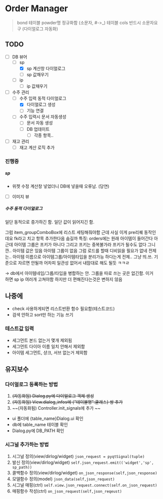 

# Order Manager

> bond 테이블 powder명 정규화함 (소문자, #->_)
> 테이블 cols 반드시 소문자요구 (다이얼로그 자동화)

## TODO
- [ ] DB 뷰어
  - [ ] sp
    - [x] sp 계산창 다이얼로그
    - [ ] sp 값채우기
  - [ ] ip
    - [ ] ip 값채우기
- [ ] 수주 관리
  - [ ] 수주 입력 동적 다이얼로그
    - [x] 다이얼로그 생성
    - [ ] 기능 연결
  - [ ] 수주 입력시 문서 자동생성
    - [ ] 문서 자동 생성
    - [ ] DB 업데이트
      - [ ] 각종 항목.. 
- [ ] 재고 관리
  - [ ] 재고 계산 로직 추가

### 진행중 

##### sp
- 위젯 수정
계산창 넣었더니 DB에 넣을때 오류남. (당연)
- [ ] 이미지 뷰



##### 수주 동적 다이얼로그

일단 동적으로 증가하긴 함. 
일단 값이 읽어지긴 함. 

그럼 item_groupComboBox에 리스트 세팅해줘야함 
근데 사실 이게 pre리퀘 동작인데요
fk라고 치고 항목 추가한다음 숨길까
특징:  orders에는 원래 아이템이 들어간다 
아 근데 아이템 그룹은 프키가 아니다 
그리고 프키는 중복불가라 프키가 될수도 없다 
그니깐.. 아이템 값은 있음 
아이템 그룹이 없음 
그럼 로드를 할때 디비읽을 필요가 없네
전제는..
아이템 이름으로 아이템그룹/아이템타입을 분리가능
하다는게 전제.. 
그냥 띄.쓰. 기준으로 자르면 안될까 
어차피 일관성 없어서 내맘대로 해도 될듯
ㅋㅋㄹ

-> db에서 아이템네임/그룹/타입을 병합하는 안. 
그룹을 따로 쓰는 곳은 없긴함. 
이거 하면 sp ip 여러개 고쳐야함
하지만 더 편해진다는것은 변하지 않음


## 나중에
- check 사용하게되면 리스트반환 함수 필요함(테스트코드)
- 검색 안하고 sort만 하는 기능 쓰기 

### 테스트값 입력
- 세그먼트 본드 없는거 몇개 제외됨
- 세그먼트 다이아 이름 일치 안해서 제외함
- 아이템 세그먼트, 샹크, 서브 없는거 제외함


## 유지보수

### 다이얼로그 등록하는 방법
1. ~~(자동화됨) Dialog.py에 다이얼로그 객체 생성~~
2. ~~(자동화됨) View.dialog_infos에 {"테이블명":클래스} 쌍 추가~~
3. ~~(자동화됨) Controller.init_signals에 추가 ~~

- ui 폴더에 {table_name}Dialog.ui 확인
- db에 table_name 테이블 확인
- Dialog.py에 DB_PATH 확인

### 시그널 추가하는 방법
1. 시그널 정의(view/dirlog/widget)
 `json_request = pyqtSignal(tuple)`
2. 발신 정의(view/dirlog/widget)
 `self.json_request.emit(('widget','sp', sp_path))`
3. 콜백함수 정의(view/dirlog/widget)
 `on_json_response(self,json_response)`
4. 모델함수 정의(model)
 `json_data(self,json_request)`
5. 시그널 매핑(ctrl) 
`self.view.json_request.connect(self.on_json_request)`
6. 매핑함수 작성(ctrl)
`on_json_request(self,json_reqeust)`
